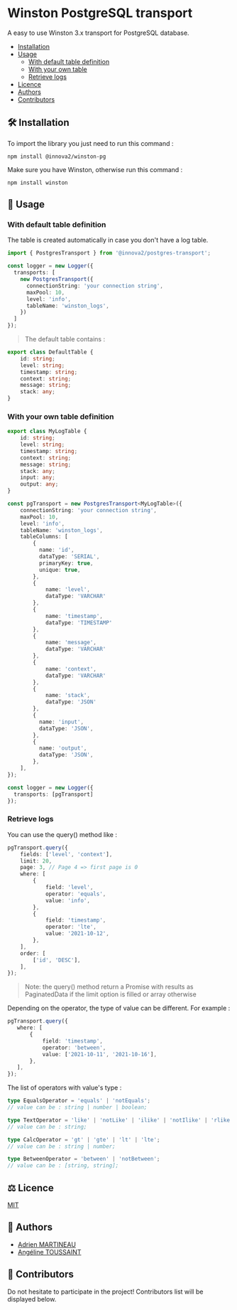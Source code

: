 # Winston PostgreSQL transport

A easy to use Winston 3.x transport for PostgreSQL database.

- [Installation](#hammer_and_wrench-installation)
- [Usage](#memo-usage)
  - [With default table definition](#with-default-table-definition)
  - [With your own table](#with-your-own-table-definition)
  - [Retrieve logs](#retrieve-logs)
- [Licence](#balance_scale-licence)
- [Authors](#busts_in_silhouette-authors)
- [Contributors](#handshake-contributors)

## :hammer_and_wrench: Installation
To import the library you just need to run this command :
```shell
npm install @innova2/winston-pg
```

Make sure you have Winston, otherwise run this command :
```shell
npm install winston
```

## :memo: Usage
### With default table definition
The table is created automatically in case you don't have a log table.

```ts
import { PostgresTransport } from '@innova2/postgres-transport';

const logger = new Logger({
  transports: [
    new PostgresTransport({
      connectionString: 'your connection string',
      maxPool: 10,
      level: 'info',
      tableName: 'winston_logs',
    })
  ]
});
```

> The default table contains :
```ts
export class DefaultTable {
    id: string;
    level: string;
    timestamp: string;
    context: string;
    message: string;
    stack: any;
}
```

### With your own table definition
```ts
export class MyLogTable {
    id: string;
    level: string;
    timestamp: string;
    context: string;
    message: string;
    stack: any;
    input: any;
    output: any;
}
```
```ts
const pgTransport = new PostgresTransport<MyLogTable>({
    connectionString: 'your connection string',
    maxPool: 10,
    level: 'info',
    tableName: 'winston_logs',
    tableColumns: [
        {
          name: 'id',
          dataType: 'SERIAL',
          primaryKey: true,
          unique: true,
        },
        {
            name: 'level',
            dataType: 'VARCHAR'
        },
        {
            name: 'timestamp',
            dataType: 'TIMESTAMP'
        },
        {
            name: 'message',
            dataType: 'VARCHAR'
        },
        {
            name: 'context',
            dataType: 'VARCHAR'
        },
        {
            name: 'stack',
            dataType: 'JSON'
        },
        {
          name: 'input',
          dataType: 'JSON',
        },
        {
          name: 'output',
          dataType: 'JSON',
        },
    ],
});

const logger = new Logger({
  transports: [pgTransport]
});
```

### Retrieve logs
You can use the query() method like :
```ts
pgTransport.query({
    fields: ['level', 'context'],
    limit: 20,
    page: 3, // Page 4 => first page is 0
    where: [
        {
            field: 'level',
            operator: 'equals',
            value: 'info',
        },
        {
            field: 'timestamp',
            operator: 'lte',
            value: '2021-10-12',
        },
    ],
    order: [
        ['id', 'DESC'],
    ],
});
```

> Note: the query() method return a Promise with results as PaginatedData
> if the limit option is filled or array otherwise 

Depending on the operator, the type of value can be different.
For example :
```ts
pgTransport.query({
   where: [
       {
           field: 'timestamp',
           operator: 'between',
           value: ['2021-10-11', '2021-10-16'],
       },
   ],
});
```

The list of operators with value's type :
```ts
type EqualsOperator = 'equals' | 'notEquals';
// value can be : string | number | boolean;

type TextOperator = 'like' | 'notLike' | 'ilike' | 'notIlike' | 'rlike';
// value can be : string;

type CalcOperator = 'gt' | 'gte' | 'lt' | 'lte';
// value can be : string | number;

type BetweenOperator = 'between' | 'notBetween';
// value can be : [string, string];
```

## :balance_scale: Licence
[MIT](LICENSE)

## :busts_in_silhouette: Authors
- [Adrien MARTINEAU](https://github.com/WaZeR-Adrien)
- [Angéline TOUSSAINT](https://github.com/AngelineToussaint)

## :handshake: Contributors
Do not hesitate to participate in the project!
Contributors list will be displayed below.
